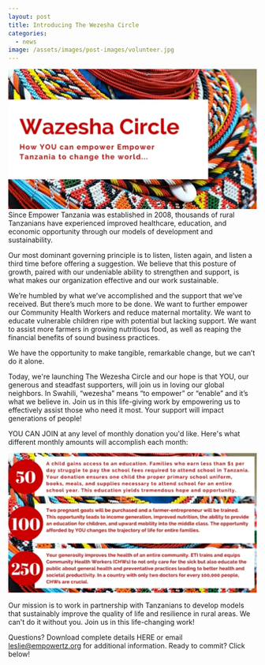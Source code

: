 ```yaml
---
layout: post
title: Introducing The Wezesha Circle
categories:
  - news
image: /assets/images/post-images/volunteer.jpg
---
```


![](/uploads/2016/03/30/introducing-the-wazesha-circle/1-3.jpg)Since Empower Tanzania was established in 2008, thousands of rural Tanzanians have experienced improved healthcare, education, and economic opportunity through our models of development and sustainability.

Our most dominant governing principle is to listen, listen again, and listen a third time before offering a suggestion. We believe that this posture of growth, paired with our undeniable ability to strengthen and support, is what makes our organization effective and our work sustainable.

We’re humbled by what we’ve accomplished and the support that we’ve received. But there’s much more to be done. We want to further empower our Community Health Workers and reduce maternal mortality. We want to educate vulnerable children ripe with potential but lacking support. We want to assist more farmers in growing nutritious food, as well as reaping the financial benefits of sound business practices.

We have the opportunity to make tangible, remarkable change, but we can’t do it alone.

Today, we're launching The Wezesha Circle and our hope is that YOU, our generous and steadfast supporters, will join us in loving our global neighbors. In Swahili, “wezesha” means “to empower” or “enable” and it’s what we believe in. Join us in this life-giving work by empowering us to effectively assist those who need it most. Your support will impact generations of people!

YOU CAN JOIN at any level of monthly donation you'd like. Here's what different monthly amounts will accomplish each month:

![](/uploads/2016/03/30/introducing-the-wazesha-circle/21.jpg)

Our mission is to work in partnership with Tanzanians to develop models that sustainably improve the quality of life and resilience in rural areas. We can't do it without you. Join us in this life-changing work!

Questions? Download complete details HERE or email leslie@empowertz.org for additional information. Ready to commit? Click below!